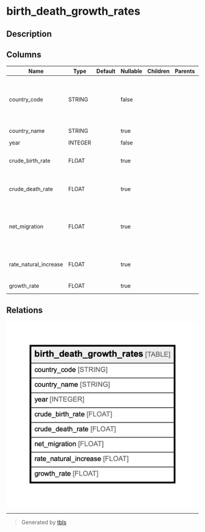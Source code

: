 # birth_death_growth_rates

## Description

## Columns

| Name | Type | Default | Nullable | Children | Parents | Comment |
| ---- | ---- | ------- | -------- | -------- | ------- | ------- |
| country_code | STRING |  | false |  |  | Federal Information Processing Standard (FIPS) country/area code |
| country_name | STRING |  | true |  |  | Country or area name |
| year | INTEGER |  | false |  |  | Year |
| crude_birth_rate | FLOAT |  | true |  |  | Crude birth rate (births per 1,000 population) |
| crude_death_rate | FLOAT |  | true |  |  | Crude death rate (deaths per 1,000 population) |
| net_migration | FLOAT |  | true |  |  | Net migration rate (net number of migrants per 1,000 population) |
| rate_natural_increase | FLOAT |  | true |  |  | Rate of natural increase (percent) |
| growth_rate | FLOAT |  | true |  |  | Growth rate (percent) |

## Relations

![er](birth_death_growth_rates.png)

---

> Generated by [tbls](https://github.com/k1LoW/tbls)
